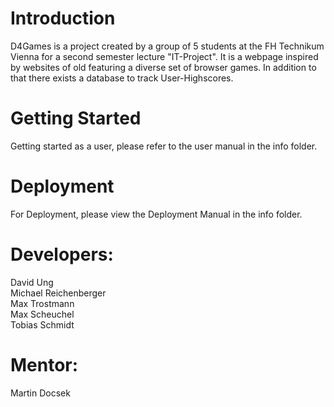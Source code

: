 # Introduction 
D4Games is a project created by a group of 5 students at the FH Technikum Vienna for a second semester lecture "IT-Project".
It is a webpage inspired by websites of old featuring a diverse set of browser games. In addition to that there exists a database to track User-Highscores.

# Getting Started
Getting started as a user, please refer to the user manual in the info folder.

# Deployment
For Deployment, please view the Deployment Manual in the info folder.

# Developers:
David Ung  
Michael Reichenberger  
Max Trostmann  
Max Scheuchel  
Tobias Schmidt  

# Mentor:
Martin Docsek